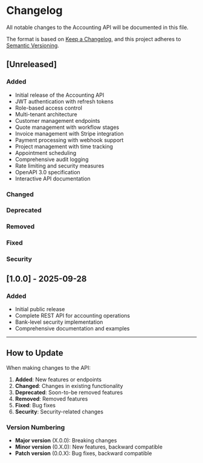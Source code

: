 # Changelog

All notable changes to the Accounting API will be documented in this file.

The format is based on [Keep a Changelog](https://keepachangelog.com/en/1.0.0/),
and this project adheres to [Semantic Versioning](https://semver.org/spec/v2.0.0.html).

## [Unreleased]

### Added
- Initial release of the Accounting API
- JWT authentication with refresh tokens
- Role-based access control
- Multi-tenant architecture
- Customer management endpoints
- Quote management with workflow stages
- Invoice management with Stripe integration
- Payment processing with webhook support
- Project management with time tracking
- Appointment scheduling
- Comprehensive audit logging
- Rate limiting and security measures
- OpenAPI 3.0 specification
- Interactive API documentation

### Changed

### Deprecated

### Removed

### Fixed

### Security

## [1.0.0] - 2025-09-28

### Added
- Initial public release
- Complete REST API for accounting operations
- Bank-level security implementation
- Comprehensive documentation and examples

---

## How to Update

When making changes to the API:

1. **Added**: New features or endpoints
2. **Changed**: Changes in existing functionality
3. **Deprecated**: Soon-to-be removed features
4. **Removed**: Removed features
5. **Fixed**: Bug fixes
6. **Security**: Security-related changes

### Version Numbering

- **Major version** (X.0.0): Breaking changes
- **Minor version** (0.X.0): New features, backward compatible
- **Patch version** (0.0.X): Bug fixes, backward compatible
